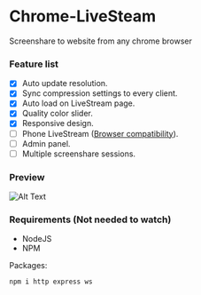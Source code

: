 # Chrome-LiveSteam
Screenshare to website from any chrome browser

### Feature list

- [x] Auto update resolution.
- [x] Sync compression settings to every client.
- [x] Auto load on LiveStream page.
- [x] Quality color slider.
- [x] Responsive design.
- [ ] Phone LiveStream ([Browser compatibility](https://developer.mozilla.org/en-US/docs/Web/API/MediaDevices/getDisplayMedia#browser_compatibility)).
- [ ] Admin panel.
- [ ] Multiple screenshare sessions.

### Preview
![Alt Text](https://i.imgur.com/QtECTkI.gif)

### Requirements (Not needed to watch)
* NodeJS
* NPM

Packages:
```console
npm i http express ws
```
